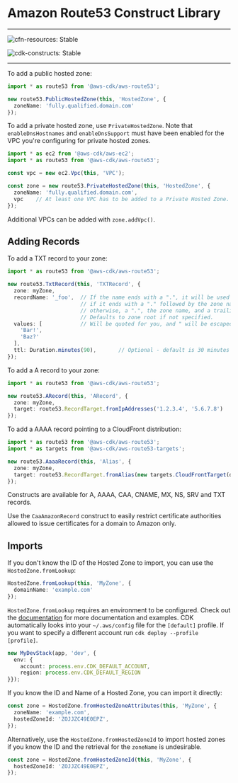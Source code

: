# Amazon Route53 Construct Library
<!--BEGIN STABILITY BANNER-->

---

![cfn-resources: Stable](https://img.shields.io/badge/cfn--resources-stable-success.svg?style=for-the-badge)

![cdk-constructs: Stable](https://img.shields.io/badge/cdk--constructs-stable-success.svg?style=for-the-badge)

---

<!--END STABILITY BANNER-->

To add a public hosted zone:

```ts
import * as route53 from '@aws-cdk/aws-route53';

new route53.PublicHostedZone(this, 'HostedZone', {
  zoneName: 'fully.qualified.domain.com'
});
```

To add a private hosted zone, use `PrivateHostedZone`. Note that
`enableDnsHostnames` and `enableDnsSupport` must have been enabled for the
VPC you're configuring for private hosted zones.

```ts
import * as ec2 from '@aws-cdk/aws-ec2';
import * as route53 from '@aws-cdk/aws-route53';

const vpc = new ec2.Vpc(this, 'VPC');

const zone = new route53.PrivateHostedZone(this, 'HostedZone', {
  zoneName: 'fully.qualified.domain.com',
  vpc    // At least one VPC has to be added to a Private Hosted Zone.
});
```

Additional VPCs can be added with `zone.addVpc()`.

## Adding Records

To add a TXT record to your zone:

```ts
import * as route53 from '@aws-cdk/aws-route53';

new route53.TxtRecord(this, 'TXTRecord', {
  zone: myZone,
  recordName: '_foo',  // If the name ends with a ".", it will be used as-is;
                       // if it ends with a "." followed by the zone name, a trailing "." will be added automatically;
                       // otherwise, a ".", the zone name, and a trailing "." will be added automatically.
                       // Defaults to zone root if not specified.
  values: [            // Will be quoted for you, and " will be escaped automatically.
    'Bar!',
    'Baz?'
  ],
  ttl: Duration.minutes(90),       // Optional - default is 30 minutes
});
```

To add a A record to your zone:

```ts
import * as route53 from '@aws-cdk/aws-route53';

new route53.ARecord(this, 'ARecord', {
  zone: myZone,
  target: route53.RecordTarget.fromIpAddresses('1.2.3.4', '5.6.7.8')
});
```

To add a AAAA record pointing to a CloudFront distribution:

```ts
import * as route53 from '@aws-cdk/aws-route53';
import * as targets from '@aws-cdk/aws-route53-targets';

new route53.AaaaRecord(this, 'Alias', {
  zone: myZone,
  target: route53.RecordTarget.fromAlias(new targets.CloudFrontTarget(distribution))
});
```

Constructs are available for A, AAAA, CAA, CNAME, MX, NS, SRV and TXT records.

Use the `CaaAmazonRecord` construct to easily restrict certificate authorities
allowed to issue certificates for a domain to Amazon only.

## Imports

If you don't know the ID of the Hosted Zone to import, you can use the 
`HostedZone.fromLookup`:

```ts
HostedZone.fromLookup(this, 'MyZone', {
  domainName: 'example.com'
});
```

`HostedZone.fromLookup` requires an environment to be configured. Check
out the [documentation](https://docs.aws.amazon.com/cdk/latest/guide/environments.html) for more documentation and examples. CDK 
automatically looks into your `~/.aws/config` file for the `[default]` profile.
If you want to specify a different account run `cdk deploy --profile [profile]`.

```ts
new MyDevStack(app, 'dev', { 
  env: { 
    account: process.env.CDK_DEFAULT_ACCOUNT, 
    region: process.env.CDK_DEFAULT_REGION 
}});
```

If you know the ID and Name of a Hosted Zone, you can import it directly:

```ts
const zone = HostedZone.fromHostedZoneAttributes(this, 'MyZone', {
  zoneName: 'example.com',
  hostedZoneId: 'ZOJJZC49E0EPZ',
});
```

Alternatively, use the `HostedZone.fromHostedZoneId` to import hosted zones if
you know the ID and the retrieval for the `zoneName` is undesirable.

```ts
const zone = HostedZone.fromHostedZoneId(this, 'MyZone', {
  hostedZoneId: 'ZOJJZC49E0EPZ',
});
```
